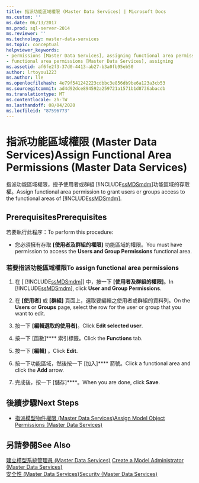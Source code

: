 ```yaml
---
title: 指派功能區域權限 (Master Data Services) | Microsoft Docs
ms.custom: ''
ms.date: 06/13/2017
ms.prod: sql-server-2014
ms.reviewer: ''
ms.technology: master-data-services
ms.topic: conceptual
helpviewer_keywords:
- permissions [Master Data Services], assigning functional area permissions
- functional area permissions [Master Data Services], assigning
ms.assetid: af6fe2f3-37d0-4413-ab27-b3a0fb95eb50
author: lrtoyou1223
ms.author: lle
ms.openlocfilehash: 4e79f541242223cdbbc3e856db9be6a123a3cb53
ms.sourcegitcommit: ad4d92dce894592a259721a1571b1d8736abacdb
ms.translationtype: MT
ms.contentlocale: zh-TW
ms.lasthandoff: 08/04/2020
ms.locfileid: "87596773"
---
```

# <a name="assign-functional-area-permissions-master-data-services"></a><span data-ttu-id="62ca7-102">指派功能區域權限 (Master Data Services)</span><span class="sxs-lookup"><span data-stu-id="62ca7-102">Assign Functional Area Permissions (Master Data Services)</span></span>
  <span data-ttu-id="62ca7-103">指派功能區域權限，授予使用者或群組 [!INCLUDE[ssMDSmdm](../includes/ssmdsmdm-md.md)]功能區域的存取權。</span><span class="sxs-lookup"><span data-stu-id="62ca7-103">Assign functional area permission to grant users or groups access to the functional areas of [!INCLUDE[ssMDSmdm](../includes/ssmdsmdm-md.md)].</span></span>  
  
## <a name="prerequisites"></a><span data-ttu-id="62ca7-104">Prerequisites</span><span class="sxs-lookup"><span data-stu-id="62ca7-104">Prerequisites</span></span>  
 <span data-ttu-id="62ca7-105">若要執行此程序：</span><span class="sxs-lookup"><span data-stu-id="62ca7-105">To perform this procedure:</span></span>  
  
-   <span data-ttu-id="62ca7-106">您必須擁有存取 **[使用者及群組的權限]** 功能區域的權限。</span><span class="sxs-lookup"><span data-stu-id="62ca7-106">You must have permission to access the **Users and Group Permissions** functional area.</span></span>  
  
### <a name="to-assign-functional-area-permissions"></a><span data-ttu-id="62ca7-107">若要指派功能區域權限</span><span class="sxs-lookup"><span data-stu-id="62ca7-107">To assign functional area permissions</span></span>  
  
1.  <span data-ttu-id="62ca7-108">在 [ [!INCLUDE[ssMDSmdm](../includes/ssmdsmdm-md.md)]] 中，按一下 **[使用者及群組的權限]**。</span><span class="sxs-lookup"><span data-stu-id="62ca7-108">In [!INCLUDE[ssMDSmdm](../includes/ssmdsmdm-md.md)], click **User and Group Permissions**.</span></span>  
  
2.  <span data-ttu-id="62ca7-109">在 **[使用者]** 或 **[群組]** 頁面上，選取要編輯之使用者或群組的資料列。</span><span class="sxs-lookup"><span data-stu-id="62ca7-109">On the **Users** or **Groups** page, select the row for the user or group that you want to edit.</span></span>  
  
3.  <span data-ttu-id="62ca7-110">按一下 **[編輯選取的使用者]**。</span><span class="sxs-lookup"><span data-stu-id="62ca7-110">Click **Edit selected user**.</span></span>  
  
4.  <span data-ttu-id="62ca7-111">按一下 [函數]\*\*\*\* 索引標籤。</span><span class="sxs-lookup"><span data-stu-id="62ca7-111">Click the **Functions** tab.</span></span>  
  
5.  <span data-ttu-id="62ca7-112">按一下 **[編輯]** 。</span><span class="sxs-lookup"><span data-stu-id="62ca7-112">Click **Edit**.</span></span>  
  
6.  <span data-ttu-id="62ca7-113">按一下功能區域，然後按一下 [加入]\*\*\*\* 箭號。</span><span class="sxs-lookup"><span data-stu-id="62ca7-113">Click a functional area and click the **Add** arrow.</span></span>  
  
7.  <span data-ttu-id="62ca7-114">完成後，按一下 [儲存]\*\*\*\*。</span><span class="sxs-lookup"><span data-stu-id="62ca7-114">When you are done, click **Save**.</span></span>  
  
## <a name="next-steps"></a><span data-ttu-id="62ca7-115">後續步驟</span><span class="sxs-lookup"><span data-stu-id="62ca7-115">Next Steps</span></span>  
  
-   [<span data-ttu-id="62ca7-116">指派模型物件權限 &#40;Master Data Services&#41;</span><span class="sxs-lookup"><span data-stu-id="62ca7-116">Assign Model Object Permissions &#40;Master Data Services&#41;</span></span>](assign-model-object-permissions-master-data-services.md)  
  
## <a name="see-also"></a><span data-ttu-id="62ca7-117">另請參閱</span><span class="sxs-lookup"><span data-stu-id="62ca7-117">See Also</span></span>  
 <span data-ttu-id="62ca7-118">[建立模型系統管理員 &#40;Master Data Services&#41;](../../2014/master-data-services/create-a-model-administrator-master-data-services.md) </span><span class="sxs-lookup"><span data-stu-id="62ca7-118">[Create a Model Administrator &#40;Master Data Services&#41;](../../2014/master-data-services/create-a-model-administrator-master-data-services.md) </span></span>  
 [<span data-ttu-id="62ca7-119">安全性 &#40;Master Data Services&#41;</span><span class="sxs-lookup"><span data-stu-id="62ca7-119">Security &#40;Master Data Services&#41;</span></span>](../../2014/master-data-services/security-master-data-services.md)  
  
  
